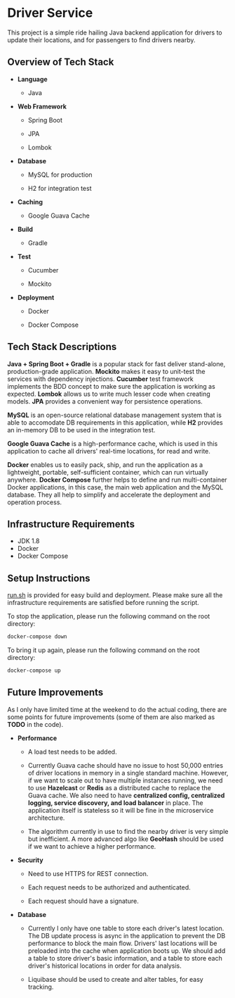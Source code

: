 # Driver Service

This project is a simple ride hailing Java backend application for drivers to update their locations, and for passengers to find drivers nearby.

## Overview of Tech Stack 

- **Language**

    - Java

- **Web Framework**

    - Spring Boot

    - JPA

    - Lombok

- **Database**

    - MySQL for production

    - H2 for integration test

- **Caching**

    - Google Guava Cache

- **Build**

    - Gradle

- **Test**

    - Cucumber

    - Mockito

- **Deployment**

    - Docker

    - Docker Compose


## Tech Stack Descriptions

**Java + Spring Boot + Gradle** is a popular stack for fast deliver stand-alone, production-grade application. **Mockito** makes it easy to unit-test the services with dependency injections. **Cucumber** test framework implements the BDD concept to make sure the application is working as expected. **Lombok** allows us to write much lesser code when creating models. **JPA** provides a convenient way for persistence operations.

**MySQL** is an open-source relational database management system that is able to accomodate DB requirements in this application, while **H2** provides an in-memory DB to be used in the integration test.

**Google Guava Cache** is a high-performance cache, which is used in this application to cache all drivers' real-time locations, for read and write.

**Docker** enables us to easily pack, ship, and run the application as a lightweight, portable, self-sufficient container, which can run virtually anywhere. **Docker Compose** further helps to define and run multi-container Docker applications, in this case, the main web application and the MySQL database. They all help to simplify and accelerate the deployment and operation process.


## Infrastructure Requirements

- JDK 1.8
- Docker
- Docker Compose


## Setup Instructions

[run.sh](run.sh) is provided for easy build and deployment. Please make sure all the infrastructure requirements are satisfied before running the script.

To stop the application, please run the following command on the root directory:

```bash
docker-compose down
```

To bring it up again, please run the following command on the root directory:

```bash
docker-compose up
```

## Future Improvements

As I only have limited time at the weekend to do the actual coding, there are some points for future improvements (some of them are also marked as **TODO** in the code).

- **Performance**
    
    - A load test needs to be added.

    - Currently Guava cache should have no issue to host 50,000 entries of driver locations in memory in a single standard machine. However, if we want to scale out to have multiple instances running, we need to use **Hazelcast** or **Redis** as a distributed cache to replace the Guava cache. We also need to have **centralized config, centralized logging, service discovery, and load balancer** in place. The application itself is stateless so it will be fine in the microservice architecture.

    - The algorithm currently in use to find the nearby driver is very simple but inefficient. A more advanced algo like **GeoHash** should be used if we want to achieve a higher performance.

- **Security**
    
    - Need to use HTTPS for REST connection.

    - Each request needs to be authorized and authenticated.

    - Each request should have a signature.

- **Database**
    
    - Currently I only have one table to store each driver's latest location. The DB update process is async in the application to prevent the DB performance to block the main flow. Drivers' last locations will be preloaded into the cache when application boots up. We should add a table to store driver's basic information, and a table to store each driver's historical locations in order for data analysis.

    - Liquibase should be used to create and alter tables, for easy tracking.



